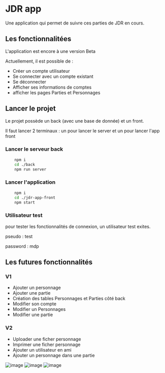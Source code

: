 # JDR app

Une application qui permet de suivre ces parties de JDR en cours.

## Les fonctionnalitées

L'application est encore à une version Beta

Actuellement, il est possible de :

- Créer un compte utilisateur
- Se connecter avec un compte existant
- Se déconnecter
- Afficher ses informations de comptes
- afficher les pages Parties et Personnages

## Lancer le projet

Le projet possède un back (avec une base de donnée) et un front. 

Il faut lancer 2 terminaux : un pour lancer le server et un pour lancer l'app front

### Lancer le serveur back

```bash
    npm i
    cd ./back
    npm run server
```

### Lancer l'application

```bash
    npm i
    cd ./jdr-app-front
    npm start
```

### Utilisateur test

pour tester les fonctionnalités de connexion, un utilisateur test exites.

pseudo : test

password : mdp

## Les futures fonctionnalités

### V1

- Ajouter un personnage
- Ajouter une partie
- Création des tables Personnages et Parties côté back
- Modifier son compte
- Modifier un Personnages
- Modifier une partie

### V2

- Uploader une ficher personnage
- Imprimer une ficher personnage
- Ajouter un utilisateur en ami
- Ajouter un personnage dans une partie


![image](https://github.com/laura-nesta/jdr-app/assets/99044194/6c0a438e-8fe8-4f52-ad19-001df7668342)
![image](https://github.com/laura-nesta/jdr-app/assets/99044194/e8e06d4a-3288-4954-8854-4f7fbf9b670a)
![image](https://github.com/laura-nesta/jdr-app/assets/99044194/a053289e-79a8-4a14-88f6-5d49afe9c96b)

